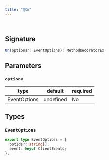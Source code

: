 ```yaml
---
title: "@On"
---
```


<br/>

## Signature

```ts
On(options?: EventOptions): MethodDecoratorEx 
```

## Parameters

### `options`
| type      | default | required |
| --------- | ------- | -------- |
| EventOptions | undefined     | No      |

## Types

### `EventOptions`

```ts
export type EventOptions = {
  botIds?: string[];
  event: keyof ClientEvents;
};
```